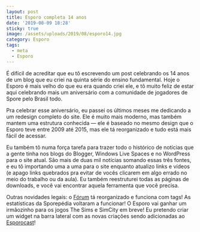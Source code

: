 ```yaml
---
layout: post
title: Esporo completa 14 anos
date: '2019-08-09 18:28'
sticky: true
image: /assets/uploads/2019/08/esporo14.jpg
category: Esporo
tags:
  - meta
  - Esporo
---
```


É difícil de acreditar que eu tô escrevendo um post celebrando os 14 anos de um blog que eu criei na quinta série do ensino fundamental. Hoje o Esporo é mais velho do que eu era quando criei ele, e tô muito feliz de estar aqui celebrando mais um aniversário com a comunidade de jogadores de Spore pelo Brasil todo.

Pra celebrar esse aniversário, eu passei os últimos meses me dedicando a um redesign completo do site. Ele é muito mais moderno, mas também mantem uma estrutura conhecida — ele é baseado no mesmo design que o Esporo teve entre 2009 até 2015, mas ele tá reorganizado e tudo está mais fácil de acessar.

Eu também tô numa força tarefa para trazer todo o histórico de notícias que a gente tinha nos blogs do Blogger, Windows Live Spaces e no WordPress para o site atual. São mais de duas mil notícias somando essas três fontes, e eu tô importando uma a uma para o site enquanto atualizo links e vídeos (e apago links quebrados pra evitar de vocês clicarem em algo errado no meio do trabalho ou da aula). Eu também reestruturei todas as páginas de downloads, e você vai encontrar aquela ferramenta que você precisa.

Outras novidades legais: o [Fórum](https://forum.esporo.net/) tá reorganizado e funciona com tags! As estatísticas da Sporepédia voltaram a funcionar! O Esporo vai ganhar um irmãozinho para os jogos The Sims e SimCity em breve! Eu pretendo criar um widget na barra lateral com as novas criações sendo adicionadas ao [Esporocast](https://www.spore.com/sporepedia#qry=ssc-501057576550)!
